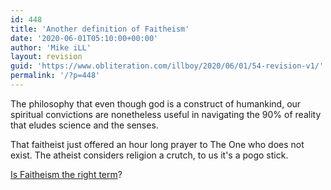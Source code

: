 ```yaml
---
id: 448
title: 'Another definition of Faitheism'
date: '2020-06-01T05:10:00+00:00'
author: 'Mike iLL'
layout: revision
guid: 'https://www.obliteration.com/illboy/2020/06/01/54-revision-v1/'
permalink: '/?p=448'
---
```


The philosophy that even though god is a construct of humankind, our spiritual convictions are nonetheless useful in navigating the 90% of reality that eludes science and the senses.

That faitheist just offered an hour long prayer to The One who does not exist. The atheist considers religion a crutch, to us it's a pogo stick.

<a title="Faitheism" href="http://www.urbandictionary.com/define.php?term=faitheism" target="_blank" rel="noopener noreferrer">Is Faitheism the right term</a>?